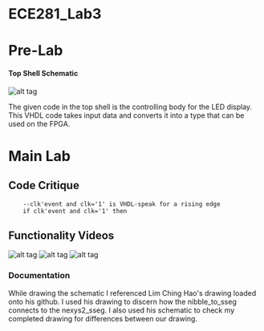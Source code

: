 ECE281_Lab3
===========
# Pre-Lab
#### Top Shell Schematic
![alt tag](https://raw.github.com/seanbapty/ECE281_Lab3/master/topshellschematic3.JPG)

The given code in the top shell is the controlling body for the LED display. This VHDL code takes input data and converts it into a type that can be used on the FPGA.

# Main Lab
## Code Critique

```
	--clk'event and clk='1' is VHDL-speak for a rising edge
	if clk'event and clk='1' then
```

## Functionality Videos
![alt tag](https://www.youtube.com/watch?v=KPDFuFnz9n8&feature=youtu.be)
![alt tag](https://www.youtube.com/watch?v=ifLdObCu_NA&feature=youtu.be)
![alt tag](https://www.youtube.com/watch?v=wCrTbxB3LaA&feature=youtu.be)

### Documentation
While drawing the schematic I referenced Lim Ching Hao's drawing loaded onto his github. I used his drawing to discern how the nibble_to_sseg connects to the nexys2_sseg. I also used his schematic to check my completed drawing for differences between our drawing.

